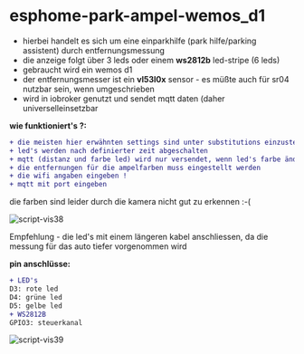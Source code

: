 # esphome-park-ampel-wemos_d1

- hierbei handelt es sich um eine einparkhilfe (park hilfe/parking assistent) durch entfernungsmessung
- die anzeige folgt über 3 leds oder einem **ws2812b** led-stripe (6 leds)
- gebraucht wird ein wemos d1
- der entfernungsmesser ist ein **vl53l0x** sensor - es müßte auch für sr04 nutzbar sein, wenn umgeschrieben
- wird in iobroker genutzt und sendet mqtt daten (daher universelleinsetzbar

**wie funktioniert's ?:**
```diff
+ die meisten hier erwähnten settings sind unter substitutions einzustellen
+ led's werden nach definierter zeit abgeschalten
+ mqtt (distanz und farbe led) wird nur versendet, wenn led's farbe ändern oder ein unterschied der distanz von 0.2 m gemessen wird
+ die entfernungen für die ampelfarben muss eingestellt werden
+ die wifi angaben eingeben !
+ mqtt mit port eingeben
```
die farben sind leider durch die kamera nicht gut zu erkennen :-(

![script-vis38](https://user-images.githubusercontent.com/18462890/230928555-8c46efa4-f9e0-46fa-9033-b080795d0e93.gif)

Empfehlung - die led's mit einem längeren kabel anschliessen, da die messung für das auto tiefer vorgenommen wird

**pin anschlüsse:**
```diff
+ LED's
D3: rote led
D4: grüne led
D5: gelbe led
+ WS2812B
GPIO3: steuerkanal
```

![script-vis39](https://user-images.githubusercontent.com/18462890/230932528-7ad4125b-9e69-4034-8d14-4ef8dbd3b2ac.gif)

